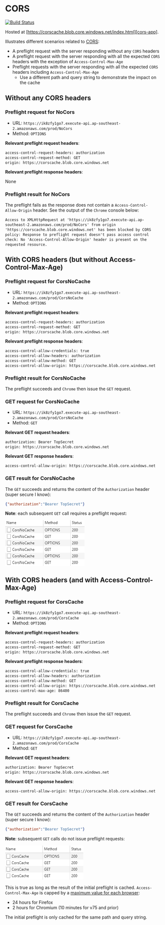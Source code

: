 # CORS

[![Build Status][github-actions-shield]][github-actions]

Hosted at [https://corscache.blob.core.windows.net/index.html][cors-app].

Illustrates different scenarios related to [CORS][cors]:

- A preflight request with the server responding without any `CORS` headers
- A preflight request with the server responding with all the expected `CORS` headers with the exception of `Access-Control-Max-Age`
- Preflight requests with the server responding with all the expected `CORS` headers including `Access-Control-Max-Age`
  - Use a different path and query string to demonstrate the impact on the cache

## Without any CORS headers

### Preflight request for NoCors

- URL: `https://ik8zfy1go7.execute-api.ap-southeast-2.amazonaws.com/prod/NoCors`
- Method: `OPTIONS`

**Relevant preflight request headers**:

```text
access-control-request-headers: authorization
access-control-request-method: GET
origin: https://corscache.blob.core.windows.net
```

**Relevant preflight response headers**:

None

### Preflight result for NoCors

The preflight fails as the response does not contain a `Access-Control-Allow-Origin` header. See the output of the `Chrome` console below:

```text
Access to XMLHttpRequest at 'https://ik8zfy1go7.execute-api.ap-southeast-2.amazonaws.com/prod/NoCors' from origin 'https://corscache.blob.core.windows.net' has been blocked by CORS policy: Response to preflight request doesn't pass access control check: No 'Access-Control-Allow-Origin' header is present on the requested resource.
```

## With CORS headers (but without Access-Control-Max-Age)

### Preflight request for CorsNoCache

- URL: `https://ik8zfy1go7.execute-api.ap-southeast-2.amazonaws.com/prod/CorsNoCache`
- Method: `OPTIONS`

**Relevant preflight request headers**:

```text
access-control-request-headers: authorization
access-control-request-method: GET
origin: https://corscache.blob.core.windows.net
```

**Relevant preflight response headers**:

```text
access-control-allow-credentials: true
access-control-allow-headers: authorization
access-control-allow-method: GET
access-control-allow-origin: https://corscache.blob.core.windows.net
```

### Preflight result for CorsNoCache

The preflight succeeds and `Chrome` then issue the `GET` request.

### GET request for CorsNoCache

- URL: `https://ik8zfy1go7.execute-api.ap-southeast-2.amazonaws.com/prod/CorsNoCache`
- Method: `GET`

**Relevant GET request headers**:

```text
authorization: Bearer TopSecret
origin: https://corscache.blob.core.windows.net
```

**Relevant GET response headers**:

```text
access-control-allow-origin: https://corscache.blob.core.windows.net
```

### GET result for CorsNoCache

The `GET` succeeds and returns the content of the `Authorization` header (super secure I know):

```json
{"authorization":"Bearer TopSecret"}
```

**Note**: each subsequent `GET` call requires a preflight request:

![One preflight per GET](./docs/many-preflights.png)

## With CORS headers (and with Access-Control-Max-Age)

### Preflight request for CorsCache

- URL: `https://ik8zfy1go7.execute-api.ap-southeast-2.amazonaws.com/prod/CorsCache`
- Method: `OPTIONS`

**Relevant preflight request headers**:

```text
access-control-request-headers: authorization
access-control-request-method: GET
origin: https://corscache.blob.core.windows.net
```

**Relevant preflight response headers**:

```text
access-control-allow-credentials: true
access-control-allow-headers: authorization
access-control-allow-method: GET
access-control-allow-origin: https://corscache.blob.core.windows.net
access-control-max-age: 86400
```

### Preflight result for CorsCache

The preflight succeeds and `Chrome` then issue the `GET` request.

### GET request for CorsCache

- URL: `https://ik8zfy1go7.execute-api.ap-southeast-2.amazonaws.com/prod/CorsCache`
- Method: `GET`

**Relevant GET request headers**:

```text
authorization: Bearer TopSecret
origin: https://corscache.blob.core.windows.net
```

**Relevant GET response headers**:

```text
access-control-allow-origin: https://corscache.blob.core.windows.net
```

### GET result for CorsCache

The `GET` succeeds and returns the content of the `Authorization` header (super secure I know):

```json
{"authorization":"Bearer TopSecret"}
```

**Note**: subsequent `GET` calls do not issue preflight requests:

![Single preflight](./docs/single-preflight.png)

This is true as long as the result of the initial preflight is cached. `Access-Control-Max-Age` is capped by a [maximum value for each browser][max-age]:

- 24 hours for Firefox
- 2 hours for Chromium (10 minutes for v75 and prior)

The initial preflight is only cached for the same path and query string.

[cors-app]: https://corscache.blob.core.windows.net/index.html
[cors]: https://developer.mozilla.org/en-US/docs/Web/HTTP/CORS
[max-age]: https://developer.mozilla.org/en-US/docs/Web/HTTP/Headers/Access-Control-Max-Age#Directives
[github-actions-shield]: https://github.com/gabrielweyer/cors/actions/workflows/workflow.yml/badge.svg
[github-actions]: https://github.com/gabrielweyer/cors/actions/workflows/workflow.yml
